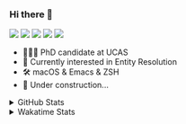 ### Hi there 👋

[![](https://img.shields.io/badge/-Email-325180?logo=maildotru&logoColor=white&style=flat-square)](mailto:hi@wang.tianshu.me)
[![](https://img.shields.io/badge/-GitHub-black?logo=GitHub&style=flat-square)](https://github.com/tshu-w)
[![](https://img.shields.io/badge/-Telegram-26a5e4?labelColor=fafafa&logo=telegram&style=flat-square)](https://t.me/tshu_w) 
[![](https://img.shields.io/badge/-Twitter-1da1f2?logo=Twitter&logoColor=white&style=flat-square)](https://twitter.com/tshu_w)
[![](https://komarev.com/ghpvc/?username=tshu-w&color=blueviolet&style=flat-square)]()



- 🧑🏻‍🎓 PhD candidate at UCAS
- 🔭 Currently interested in Entity Resolution
- 🛠 macOS & Emacs & ZSH
- 🚧 Under construction...

<details>

<summary>GitHub Stats</summary>

![Tianshu's GitHub stats](https://github-readme-stats.vercel.app/api?username=tshu-w&show_icons=true&theme=buefy&count_private=true)
  
</details>


<details>
  <summary>Wakatime Stats</summary>

  Currently, files accessed by tramp cannot be tracked by wakatime, see https://github.com/wakatime/wakatime-mode/issues/27
  <br>
  
<!--START_SECTION:waka-->
![Code Time](http://img.shields.io/badge/Code%20Time-6%2C069%20hrs%2054%20mins-blue)

**I'm an Early 🐤** 

```text
🌞 Morning    78 commits     ████░░░░░░░░░░░░░░░░░░░░░   17.61% 
🌆 Daytime    195 commits    ███████████░░░░░░░░░░░░░░   44.02% 
🌃 Evening    162 commits    █████████░░░░░░░░░░░░░░░░   36.57% 
🌙 Night      8 commits      ░░░░░░░░░░░░░░░░░░░░░░░░░   1.81%

```
📅 **I'm Most Productive on Tuesday** 

```text
Monday       74 commits     ████░░░░░░░░░░░░░░░░░░░░░   16.7% 
Tuesday      141 commits    ████████░░░░░░░░░░░░░░░░░   31.83% 
Wednesday    52 commits     ███░░░░░░░░░░░░░░░░░░░░░░   11.74% 
Thursday     25 commits     █░░░░░░░░░░░░░░░░░░░░░░░░   5.64% 
Friday       62 commits     ███░░░░░░░░░░░░░░░░░░░░░░   14.0% 
Saturday     59 commits     ███░░░░░░░░░░░░░░░░░░░░░░   13.32% 
Sunday       30 commits     █░░░░░░░░░░░░░░░░░░░░░░░░   6.77%

```


📊 **This Week I Spent My Time On** 

```text
💬 Programming Languages: 
sh                       17 hrs 22 mins      █████████████████████████   100.0%

🔥 Editors: 
Zsh                      17 hrs 22 mins      █████████████████████████   100.0%

🐱‍💻 Projects: 
universal-blocker        12 hrs 4 mins       █████████████████░░░░░░░░   69.56% 
Terminal                 3 hrs 13 mins       ████░░░░░░░░░░░░░░░░░░░░░   18.57% 
jhu-mt-hw                1 hr 20 mins        ██░░░░░░░░░░░░░░░░░░░░░░░   7.75% 
lightning                27 mins             ░░░░░░░░░░░░░░░░░░░░░░░░░   2.67% 
lightning-template       15 mins             ░░░░░░░░░░░░░░░░░░░░░░░░░   1.45%

💻 Operating System: 
Linux                    13 hrs 6 mins       ██████████████████░░░░░░░   75.42% 
Mac                      4 hrs 16 mins       ██████░░░░░░░░░░░░░░░░░░░   24.58%

```

**I Mostly Code in Python** 

```text
Python                   11 repos            ████████████░░░░░░░░░░░░░   50.0% 
HTML                     2 repos             ██░░░░░░░░░░░░░░░░░░░░░░░   9.09% 
Emacs Lisp               2 repos             ██░░░░░░░░░░░░░░░░░░░░░░░   9.09% 
JavaScript               2 repos             ██░░░░░░░░░░░░░░░░░░░░░░░   9.09% 
TeX                      2 repos             ██░░░░░░░░░░░░░░░░░░░░░░░   9.09%

```



 Last Updated on 25/10/2022 08:11:35 UTC
<!--END_SECTION:waka-->
</details>
